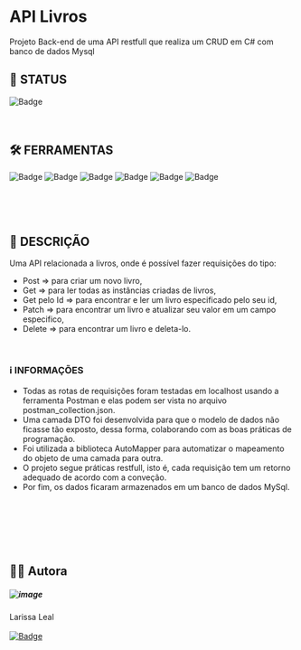 # API Livros
Projeto Back-end de uma API restfull que realiza um CRUD em C# com banco de dados Mysql

## 🔋 STATUS 
![Badge](https://img.shields.io/badge/status-%20finished-brightgreen)
<br><br><br>

## 🛠️ FERRAMENTAS 

![Badge](https://img.shields.io/badge/C%23-239120?style=for-the-badge&logo=c-sharp&logoColor=white)
![Badge](https://img.shields.io/badge/MySQL-005C84?style=for-the-badge&logo=mysql&logoColor=white)
![Badge](https://img.shields.io/badge/.NET-512BD4?style=for-the-badge&logo=dotnet&logoColor=white)
![Badge](https://img.shields.io/badge/NuGet-004880?style=for-the-badge&logo=nuget&logoColor=white)
![Badge](https://img.shields.io/badge/Postman-FF6C37?style=for-the-badge&logo=Postman&logoColor=white)
![Badge](https://img.shields.io/badge/Visual_Studio-5C2D91?style=for-the-badge&logo=visual%20studio&logoColor=white)

<br><br><br>



## 📝 DESCRIÇÃO
Uma API relacionada a livros, onde é possível fazer requisições do tipo:
 - Post => para criar um novo livro, 
 - Get => para ler todas as instâncias criadas de livros, 
 - Get pelo Id => para encontrar e ler um livro especificado pelo seu id,
 - Patch => para encontrar um livro e atualizar seu valor em um campo especifico,
 - Delete => para encontrar um livro e deleta-lo.
 <br>
 
 ### ℹ️ INFORMAÇÕES
 - Todas as rotas de requisições foram testadas em localhost usando a ferramenta Postman e elas podem ser vista no arquivo postman_collection.json.
 - Uma camada DTO foi desenvolvida para que o modelo de dados não ficasse tão exposto, dessa forma, colaborando com as boas práticas de programação.
 - Foi utilizada a biblioteca AutoMapper para automatizar o mapeamento do objeto de uma camada para outra.
 - O projeto segue práticas restfull, isto é, cada requisição tem um retorno adequado de acordo com a conveção.
 - Por fim, os dados ficaram armazenados em um banco de dados MySql. 
<br><br><br>


<br><br><br>
## 👩‍💻 Autora
##### ![image](https://user-images.githubusercontent.com/108475403/207887950-ba78da66-243e-494a-bd19-68c6bd776e2f.png)


Larissa Leal 
<br><br>
[![Badge](https://img.shields.io/badge/LinkedIn-0077B5?style=for-the-badge&logo=linkedin&logoColor=white)](https://www.linkedin.com/in/larissa-leal-dias-408455157/)

